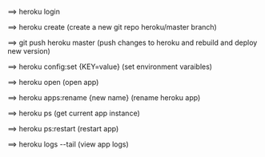 ==> heroku login

==> heroku create (create a new git repo heroku/master branch)

==> git push heroku master (push changes to heroku and rebuild and deploy new version)

==> heroku config:set {KEY=value} (set environment varaibles)

==> heroku open (open app)

==> heroku apps:rename {new name} (rename heroku app)

==> heroku ps (get current app instance)

==> heroku ps:restart (restart app)

==> heroku logs --tail (view app logs)
